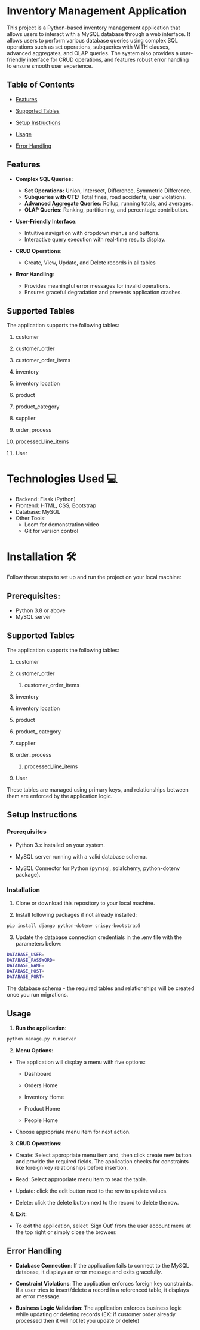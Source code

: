 # Inventory Management Application

This project is a Python-based inventory management application that
allows users to interact with a MySQL database through a web
interface. It allows users to perform various database queries using complex 
SQL operations such as set operations, subqueries with WITH clauses, 
advanced aggregates, and OLAP queries. The system also provides a 
user-friendly interface for CRUD operations, and features robust error handling 
to ensure smooth user experience.

## Table of Contents

-   [Features](#features)

-   [Supported Tables](#supported-tables)

-   [Setup Instructions](#setup-instructions)

-   [Usage](#usage)

-   [Error Handling](#error-handling)



## Features

- **Complex SQL Queries:**
  
  - **Set Operations:** Union, Intersect, Difference, Symmetric Difference.
  - **Subqueries with CTE:** Total fines, road accidents, user violations.
  - **Advanced Aggregate Queries:** Rollup, running totals, and averages.
  - **OLAP Queries:** Ranking, partitioning, and percentage contribution.

- **User-Friendly Interface**:

    - Intuitive navigation with dropdown menus and buttons.
    - Interactive query execution with real-time results display.

- **CRUD Operations**:

    - Create, View, Update, and Delete records in all tables
   
- **Error Handling**:
      
    - Provides meaningful error messages for invalid operations.
    - Ensures graceful degradation and prevents application crashes.
	
## Supported Tables

The application supports the following tables:

1.  customer

2.  customer_order

3.  customer_order_items

4.  inventory

5.  inventory location

6.  product

7.  product_category

8.  supplier

9.  order_process

10.  processed_line_items

11.  User

# **Technologies Used** 💻

- Backend: Flask (Python)
- Frontend: HTML, CSS, Bootstrap
- Database: MySQL
- Other Tools:
  - Loom for demonstration video
  - Git for version control

# Installation 🛠️

Follow these steps to set up and run the project on your local machine:

## Prerequisites:

- Python 3.8 or above
- MySQL server


## Supported Tables

The application supports the following tables:

1.  customer

2.  customer_order

    1.  customer_order_items

3.  inventory

   1. inventory location

4.  product 
   1. product\_ category
   2. supplier

7.  order_process

    1.  processed_line_items

8.  User

These tables are managed using primary keys, and relationships between them are enforced by the application logic.

## Setup Instructions

### Prerequisites

-   Python 3.x installed on your system.

-   MySQL server running with a valid database schema.

-   MySQL Connector for Python (pymsql, sqlalchemy, python-dotenv
    package).

### Installation

1.  Clone or download this repository to your local machine.

2.  Install following packages if not already installed:
```bash
pip install django python-dotenv crispy-bootstrap5
```
3.  Update the database connection credentials in the .env file with the
    parameters below:
```bash
DATABASE_USER=
DATABASE_PASSWORD=
DATABASE_NAME=
DATABASE_HOST=
DATABASE_PORT=
```
The database schema - the required tables and relationships will be created once you run migrations.

## Usage

1.  **Run the application**:
```bash
python manage.py runserver
 ```
2.  **Menu Options**:

-   The application will display a menu with five options:

    -   Dashboard

    -   Orders Home

    -   Inventory Home

    -   Product Home

    -   People Home

-   Choose appropriate menu item for next action.

3.  **CRUD Operations**:

-   Create: Select appropriate menu item and, then click create new button and provide the required fields. The
    application checks for constraints like foreign key relationships
    before insertion.

-   Read: Select appropriate menu item to read the table.

-   Update: click the edit button next to the row to update values.

-   Delete: click the delete button next to the record to delete the row.

4.  **Exit**:

-   To exit the application, select 'Sign Out' from the user account menu at the top right or simply close the browser.

## Error Handling

-   **Database Connection**: If the application fails to connect to the
    MySQL database, it displays an error message and exits gracefully.

-   **Constraint Violations**: The application enforces foreign key
    constraints. If a user tries to insert/delete a record in a referenced table, it displays an error message.

-   **Business Logic Validation**: The application enforces business
    logic while updating or deleting records (EX: if customer order
    already processed then it will not let you update or delete)
